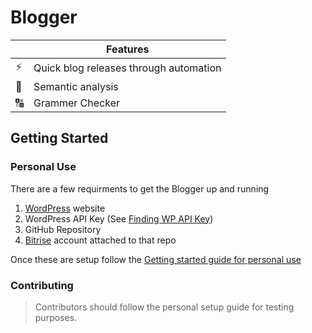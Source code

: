 # Blogger



|         | Features  |
----------|-----------------
⚡️| Quick blog releases through automation
🔬| Semantic analysis
🔠| Grammer Checker


## Getting Started 

### Personal Use

There are a few requirments to get the Blogger up and running

1. [WordPress](https://wordpress.com) website
2. WordPress API Key (See [Finding WP API Key](https://github.com/SimpleBlogging/Blogger/blob/master/WORDPRESS-API-KEY.md))
3. GitHub Repository
4. [Bitrise](https://www.bitrise.io) account attached to that repo

Once these are setup follow the [Getting started guide for personal use](https://github.com/SimpleBlogging/Blogger/blob/master/GETTING-STARTED-PERSONAL.md)

### Contributing

> Contributors should follow the personal setup guide for testing purposes.
